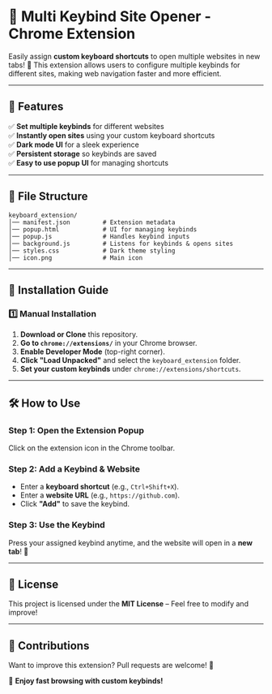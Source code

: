 # 🚀 Multi Keybind Site Opener - Chrome Extension

Easily assign **custom keyboard shortcuts** to open multiple websites in new tabs! 🎯 This extension allows users to configure multiple keybinds for different sites, making web navigation faster and more efficient.

---

## 📌 Features
✅ **Set multiple keybinds** for different websites  
✅ **Instantly open sites** using your custom keyboard shortcuts  
✅ **Dark mode UI** for a sleek experience  
✅ **Persistent storage** so keybinds are saved  
✅ **Easy to use popup UI** for managing shortcuts  

---

## 📂 File Structure
```
keyboard_extension/
│── manifest.json         # Extension metadata
│── popup.html            # UI for managing keybinds
│── popup.js              # Handles keybind inputs
│── background.js         # Listens for keybinds & opens sites
│── styles.css            # Dark theme styling
│── icon.png              # Main icon
```

---

## 🔧 Installation Guide
### **1️⃣ Manual Installation**
1. **Download or Clone** this repository.  
2. **Go to `chrome://extensions/`** in your Chrome browser.  
3. **Enable Developer Mode** (top-right corner).  
4. **Click "Load Unpacked"** and select the `keyboard_extension` folder.  
5. **Set your custom keybinds** under `chrome://extensions/shortcuts`.  

---

## 🛠️ How to Use
### **Step 1: Open the Extension Popup**
Click on the extension icon in the Chrome toolbar.

### **Step 2: Add a Keybind & Website**
- Enter a **keyboard shortcut** (e.g., `Ctrl+Shift+X`).
- Enter a **website URL** (e.g., `https://github.com`).
- Click **"Add"** to save the keybind.

### **Step 3: Use the Keybind**
Press your assigned keybind anytime, and the website will open in a **new tab**! 🚀

---

## 📜 License
This project is licensed under the **MIT License** – Feel free to modify and improve!  

---

## 🤝 Contributions
Want to improve this extension? Pull requests are welcome! 🎉

🚀 **Enjoy fast browsing with custom keybinds!**

